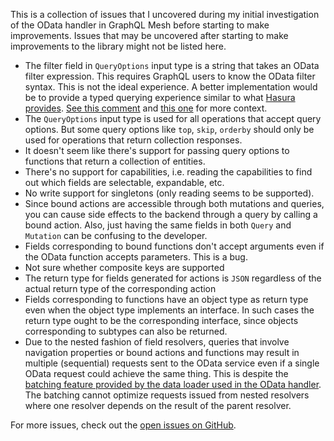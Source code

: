 This is a collection of issues that I uncovered during my initial investigation of the OData handler in GraphQL Mesh before starting to make improvements. Issues that may be uncovered after starting to make improvements to the library might not be listed here.

- The filter field in `QueryOptions` input type is a string that takes an OData filter expression. This requires GraphQL users to know the OData filter syntax. This is not the ideal experience. A better implementation would be to provide a typed querying experience similar to what [Hasura provides](https://hasura.io/docs/latest/graphql/core/databases/postgres/queries/index.html#queries). [See this comment](https://github.com/Urigo/graphql-mesh/issues/787#issuecomment-667048220) and [this one](https://github.com/Urigo/graphql-mesh/issues/787#issuecomment-706294602) for more context.
- The `QueryOptions` input type is used for all operations that accept query options. But some query options like `top`, `skip`, `orderby` should only be used for operations that return collection responses.
- It doesn't seem like there's support for passing query options to functions that return a collection of entities.
- There's no support for capabilities, i.e. reading the capabilities to find out which fields are selectable, expandable, etc.
- No write support for singletons (only reading seems to be supported).
- Since bound actions are accessible through both mutations and queries, you can cause side effects to the backend through a query by calling a bound action. Also, just having the same fields in both `Query` and `Mutation` can be confusing to the developer.
- Fields corresponding to bound functions don't accept arguments even if the OData function accepts parameters. This is a bug.
- Not sure whether composite keys are supported
- The return type for fields generated for actions is `JSON` regardless of the actual return type of the corresponding action
- Fields corresponding to functions have an object type as return type even when the object type implements an interface. In such cases the return type ought to be the corresponding interface, since objects corresponding to subtypes can also be returned.
- Due to the nested fashion of field resolvers, queries that involve navigation properties or bound actions and functions may result in multiple (sequential) requests sent to the OData service even if a single OData request could achieve the same thing. This is despite the [batching feature provided by the data loader used in the OData handler](https://identitydivision.visualstudio.com/OData/_wiki/wikis/OData.wiki/23867/GraphQL-OData-Handler?anchor=resolvers-and-request-handling). The batching cannot optimize requests issued from nested resolvers where one resolver depends on the result of the parent resolver.


For more issues, check out the [open issues on GitHub](https://github.com/Urigo/graphql-mesh/issues?q=is%3Aissue+is%3Aopen++odata).